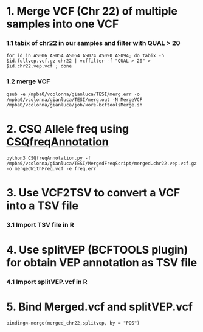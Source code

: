 # 1. Merge VCF (Chr 22) of multiple samples into one VCF 

### 1.1 tabix of chr22 in our samples and filter with QUAL > 20 
```
for id in AS006 AS054 AS064 AS074 AS090 AS094; do tabix -h $id.fullvep.vcf.gz chr22 | vcffilter -f "QUAL > 20" > $id.chr22.vep.vcf ; done
```
### 1.2 merge VCF
```
qsub -e /mpba0/vcolonna/gianluca/TESI/merg.err -o /mpba0/vcolonna/gianluca/TESI/merg.out -N MergeVCF /mpba0/vcolonna/gianluca/job/kore-bcftoolsMerge.sh
```
# 2. CSQ Allele freq using [CSQfreqAnnotation](../filtering/CSQfreqAnnotation.py)
```
python3 CSQfreqAnnotation.py -f /mpba0/vcolonna/gianluca/TESI/MergedFreqScript/merged.chr22.vep.vcf.gz -o mergedWithFreq.vcf -e freq.err
```
# 3. Use VCF2TSV to convert a VCF into a TSV file

### 3.1 Import TSV file in R


# 4. Use splitVEP (BCFTOOLS plugin) for obtain VEP annotation as TSV file 

### 4.1 Import splitVEP.vcf in R

# 5. Bind Merged.vcf and splitVEP.vcf
```
binding<-merge(merged_chr22,splitvep, by = "POS")
```



